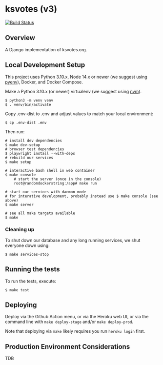 # ksvotes (v3)

[![Build Status](https://github.com/BlueprintKansas/v3.ksvotes.org/actions/workflows/pull_request.yml/badge.svg)](https://github.com/BlueprintKansas/v3.ksvotes.org)

## Overview

A Django implementation of ksvotes.org.

## Local Development Setup

This project uses Python 3.10.x, Node 14.x or newer (we suggest using [pyenv](https://github.com/pyenv/pyenv)), Docker, and Docker Compose.

Make a Python 3.10.x (or newer) virtualenv (we suggest using [nvm](https://github.com/nvm-sh/nvm)).

```shell
$ python3 -m venv venv
$ . venv/bin/activate
```

Copy .env-dist to .env and adjust values to match your local environment:

```shell
$ cp .env-dist .env
```

Then run:

```shell
# install dev dependencies
$ make dev-setup
# browser test dependencies
$ playwright install --with-deps
# rebuild our services
$ make setup

# interactive bash shell in web container
$ make console
    # start the server (once in the console)
    root@randomdockerstring:/app# make run

# start our services with daemon mode
# for interative development, probably instead use $ make console (see above)
$ make server

# see all make targets available
$ make

```

### Cleaning up

To shut down our database and any long running services, we shut everyone down using:

```shell
$ make services-stop
```


## Running the tests

To run the tests, execute:

```shell
$ make test

```

## Deploying

Deploy via the Github Action menu, or via the Heroku web UI, or via the command line with `make deploy-stage` and/or `make deploy-prod`.

Note that deploying via `make` likely requires you run `heroku login` first.

## Production Environment Considerations

TDB
